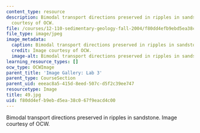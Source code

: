 ```yaml
---
content_type: resource
description: Bimodal transport directions preserved in ripples in sandstone. Image
  courtesy of OCW.
file: /courses/12-110-sedimentary-geology-fall-2004/f80dd4efb9ebd5ea38c067f9eacd4c00_49.jpg
file_type: image/jpeg
image_metadata:
  caption: Bimodal transport directions preserved in ripples in sandstone.
  credit: Image courtesy of OCW.
  image-alt: Bimodal transport directions preserved in ripples in sandstone.
learning_resource_types: []
ocw_type: OCWImage
parent_title: 'Image Gallery: Lab 3'
parent_type: CourseSection
parent_uid: eeeac8a5-415d-8eed-507c-d5f2c39ee747
resourcetype: Image
title: 49.jpg
uid: f80dd4ef-b9eb-d5ea-38c0-67f9eacd4c00
---
```

Bimodal transport directions preserved in ripples in sandstone. Image courtesy of OCW.

